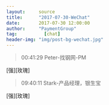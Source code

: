```yaml
---
layout:     source 
title:      "2017-07-30-WeChat"
date:       2017-07-30 12:00:00
author:     "PaymentGroup"
tag:		  [chat]
header-img: "img/post-bg-wechat.jpg"
---
```

> 00:41:29  Peter-找钢网-PM  
   
[强][玫瑰]  
   
> 09:40:11  Stark-产品经理，银生宝  
   
[强][玫瑰]  
   
